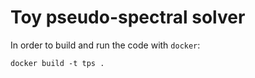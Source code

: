 # Toy pseudo-spectral solver

In order to build and run the code with `docker`:
```
docker build -t tps .
```